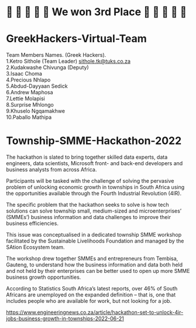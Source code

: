 # 🎉 🎉 🎉 🎉 🎉 We won 3rd Place 🎉 🎉 🎉 🎉 🎉 
# GreekHackers-Virtual-Team
Team Members Names. (Greek Hackers). <br>
1.Ketro Sithole (Team Leader)   sithole.tk@tuks.co.za <br>
2.Kudakwashe Chivunga (Deputy)   <br>
3.Isaac Choma <br>
4.Precious Nhlapo <br>
5.Abdud-Dayyaan Sedick <br>
6.Andrew Maphosa <br>
7.Lettie Molapisi <br>
8.Surprise Mhlongo <br>
9.Khuselo Ngqamakhwe <br>
10.Paballo Mathipa <br>

# Township-SMME-Hackathon-2022

The hackathon is slated to bring together skilled data experts, data engineers, data scientists, Microsoft front- and back-end developers and business analysts from across Africa.

Participants will be tasked with the challenge of solving the pervasive problem of unlocking economic growth in townships in South Africa using the opportunities available through the Fourth Industrial Revolution (4IR).

The specific problem that the hackathon seeks to solve is how tech solutions can solve township small, medium-sized and microenterprises’ (SMMEs’) business information and data challenges to improve their business efficiencies.

This issue was conceptualised in a dedicated township SMME workshop facilitated by the Sustainable Livelihoods Foundation and managed by the SAtion Ecosystem team.

The workshop drew together SMMEs and entrepreneurs from Tembisa, Gauteng, to understand how the business information and data both held and not held by their enterprises can be better used to open up more SMME business growth opportunities.

According to Statistics South Africa’s latest reports, over 46% of South Africans are unemployed on the expanded definition – that is, one that includes people who are available for work, but not looking for a job.


https://www.engineeringnews.co.za/article/hackathon-set-to-unlock-4ir-jobs-business-growth-in-townships-2022-06-21





